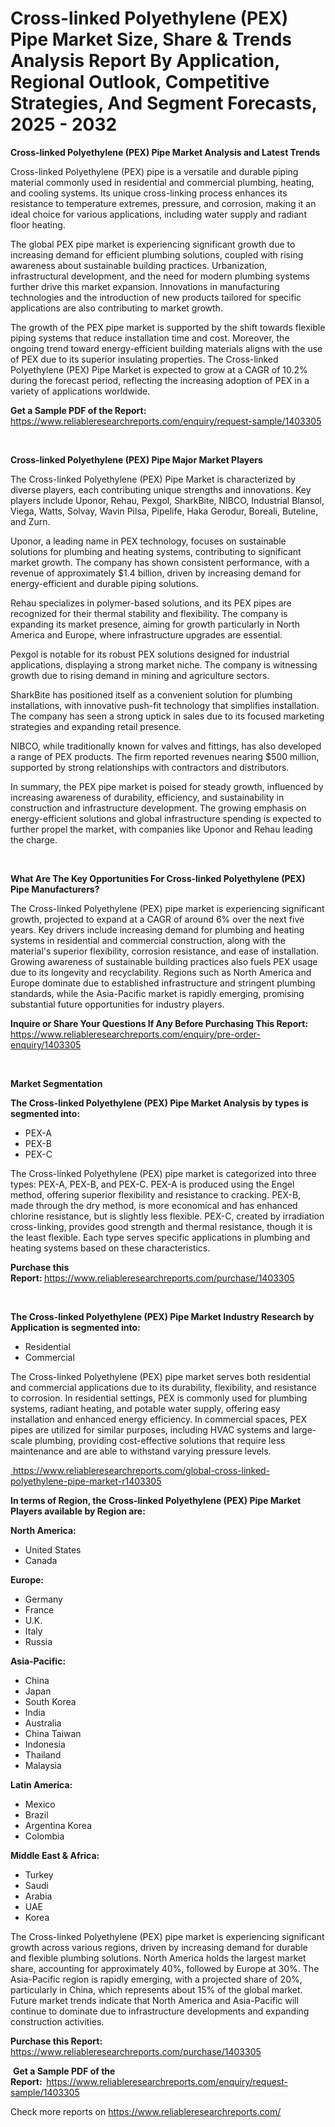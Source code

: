 <p><h1>Cross-linked Polyethylene (PEX) Pipe Market Size, Share & Trends Analysis Report By Application, Regional Outlook, Competitive Strategies, And Segment Forecasts, 2025 - 2032</h1></p><p><strong>Cross-linked Polyethylene (PEX) Pipe Market Analysis and Latest Trends</strong></p>
<p><p>Cross-linked Polyethylene (PEX) pipe is a versatile and durable piping material commonly used in residential and commercial plumbing, heating, and cooling systems. Its unique cross-linking process enhances its resistance to temperature extremes, pressure, and corrosion, making it an ideal choice for various applications, including water supply and radiant floor heating.</p><p>The global PEX pipe market is experiencing significant growth due to increasing demand for efficient plumbing solutions, coupled with rising awareness about sustainable building practices. Urbanization, infrastructural development, and the need for modern plumbing systems further drive this market expansion. Innovations in manufacturing technologies and the introduction of new products tailored for specific applications are also contributing to market growth.</p><p>The growth of the PEX pipe market is supported by the shift towards flexible piping systems that reduce installation time and cost. Moreover, the ongoing trend toward energy-efficient building materials aligns with the use of PEX due to its superior insulating properties. The Cross-linked Polyethylene (PEX) Pipe Market is expected to grow at a CAGR of 10.2% during the forecast period, reflecting the increasing adoption of PEX in a variety of applications worldwide.</p></p>
<p><strong>Get a Sample PDF of the Report:&nbsp;</strong> <a href="https://www.reliableresearchreports.com/enquiry/request-sample/1403305?utm_campaign=2629&utm_medium=2&utm_source=Github&utm_content=ia&utm_term=28032025&utm_id=cross-linked-polyethylene-pex-pipe">https://www.reliableresearchreports.com/enquiry/request-sample/1403305</a></p>
<p>&nbsp;</p>
<p><strong>Cross-linked Polyethylene (PEX) Pipe Major Market Players</strong></p>
<p><p>The Cross-linked Polyethylene (PEX) Pipe Market is characterized by diverse players, each contributing unique strengths and innovations. Key players include Uponor, Rehau, Pexgol, SharkBite, NIBCO, Industrial Blansol, Viega, Watts, Solvay, Wavin Pilsa, Pipelife, Haka Gerodur, Boreali, Buteline, and Zurn.</p><p>Uponor, a leading name in PEX technology, focuses on sustainable solutions for plumbing and heating systems, contributing to significant market growth. The company has shown consistent performance, with a revenue of approximately $1.4 billion, driven by increasing demand for energy-efficient and durable piping solutions.</p><p>Rehau specializes in polymer-based solutions, and its PEX pipes are recognized for their thermal stability and flexibility. The company is expanding its market presence, aiming for growth particularly in North America and Europe, where infrastructure upgrades are essential.</p><p>Pexgol is notable for its robust PEX solutions designed for industrial applications, displaying a strong market niche. The company is witnessing growth due to rising demand in mining and agriculture sectors. </p><p>SharkBite has positioned itself as a convenient solution for plumbing installations, with innovative push-fit technology that simplifies installation. The company has seen a strong uptick in sales due to its focused marketing strategies and expanding retail presence.</p><p>NIBCO, while traditionally known for valves and fittings, has also developed a range of PEX products. The firm reported revenues nearing $500 million, supported by strong relationships with contractors and distributors.</p><p>In summary, the PEX pipe market is poised for steady growth, influenced by increasing awareness of durability, efficiency, and sustainability in construction and infrastructure development. The growing emphasis on energy-efficient solutions and global infrastructure spending is expected to further propel the market, with companies like Uponor and Rehau leading the charge.</p></p>
<p>&nbsp;</p>
<p><strong>What Are The Key Opportunities For Cross-linked Polyethylene (PEX) Pipe Manufacturers?</strong></p>
<p><p>The Cross-linked Polyethylene (PEX) pipe market is experiencing significant growth, projected to expand at a CAGR of around 6% over the next five years. Key drivers include increasing demand for plumbing and heating systems in residential and commercial construction, along with the material's superior flexibility, corrosion resistance, and ease of installation. Growing awareness of sustainable building practices also fuels PEX usage due to its longevity and recyclability. Regions such as North America and Europe dominate due to established infrastructure and stringent plumbing standards, while the Asia-Pacific market is rapidly emerging, promising substantial future opportunities for industry players.</p></p>
<p><strong>Inquire or Share Your Questions If Any Before Purchasing This Report:</strong> <a href="https://www.reliableresearchreports.com/enquiry/pre-order-enquiry/1403305?utm_campaign=2629&utm_medium=2&utm_source=Github&utm_content=ia&utm_term=28032025&utm_id=cross-linked-polyethylene-pex-pipe">https://www.reliableresearchreports.com/enquiry/pre-order-enquiry/1403305</a></p>
<p>&nbsp;</p>
<p><strong>Market Segmentation</strong></p>
<p><strong>The Cross-linked Polyethylene (PEX) Pipe Market Analysis by types is segmented into:</strong></p>
<p><ul><li>PEX-A</li><li>PEX-B</li><li>PEX-C</li></ul></p>
<p><p>The Cross-linked Polyethylene (PEX) pipe market is categorized into three types: PEX-A, PEX-B, and PEX-C. PEX-A is produced using the Engel method, offering superior flexibility and resistance to cracking. PEX-B, made through the dry method, is more economical and has enhanced chlorine resistance, but is slightly less flexible. PEX-C, created by irradiation cross-linking, provides good strength and thermal resistance, though it is the least flexible. Each type serves specific applications in plumbing and heating systems based on these characteristics.</p></p>
<p><strong>Purchase this Report:&nbsp;</strong><a href="https://www.reliableresearchreports.com/purchase/1403305?utm_campaign=2629&utm_medium=2&utm_source=Github&utm_content=ia&utm_term=28032025&utm_id=cross-linked-polyethylene-pex-pipe">https://www.reliableresearchreports.com/purchase/1403305</a></p>
<p>&nbsp;</p>
<p><strong>The Cross-linked Polyethylene (PEX) Pipe Market Industry Research by Application is segmented into:</strong></p>
<p><ul><li>Residential</li><li>Commercial</li></ul></p>
<p><p>The Cross-linked Polyethylene (PEX) pipe market serves both residential and commercial applications due to its durability, flexibility, and resistance to corrosion. In residential settings, PEX is commonly used for plumbing systems, radiant heating, and potable water supply, offering easy installation and enhanced energy efficiency. In commercial spaces, PEX pipes are utilized for similar purposes, including HVAC systems and large-scale plumbing, providing cost-effective solutions that require less maintenance and are able to withstand varying pressure levels.</p></p>
<p><a href="https://www.reliableresearchreports.com/global-cross-linked-polyethylene-pipe-market-r1403305?utm_campaign=2629&utm_medium=2&utm_source=Github&utm_content=ia&utm_term=28032025&utm_id=cross-linked-polyethylene-pex-pipe">&nbsp;https://www.reliableresearchreports.com/global-cross-linked-polyethylene-pipe-market-r1403305</a></p>
<p><strong>In terms of Region, the Cross-linked Polyethylene (PEX) Pipe Market Players available by Region are:</strong></p>
<p>
    <p> <strong> North America: </strong>
        <ul>
            <li>United States</li>
            <li>Canada</li>
        </ul>
        </p> 
    <p> <strong> Europe: </strong>
        <ul>
            <li>Germany</li>
            <li>France</li>
            <li>U.K.</li>
            <li>Italy</li>
            <li>Russia</li>
        </ul>
        </p> 
    <p> <strong> Asia-Pacific: </strong>
        <ul>
            <li>China</li>
            <li>Japan</li>
            <li>South Korea</li>
            <li>India</li>
            <li>Australia</li>
            <li>China Taiwan</li>
            <li>Indonesia</li>
            <li>Thailand</li>
            <li>Malaysia</li>
        </ul>
        </p> 
    <p> <strong> Latin America: </strong>
        <ul>
            <li>Mexico</li>
            <li>Brazil</li>
            <li>Argentina Korea</li>
            <li>Colombia</li>
        </ul>
        </p> 
    <p> <strong> Middle East & Africa: </strong>
        <ul>
            <li>Turkey</li>
            <li>Saudi</li>
            <li>Arabia</li>
            <li>UAE</li>
            <li>Korea</li>
        </ul>
    </p>
    </p>
<p><p>The Cross-linked Polyethylene (PEX) pipe market is experiencing significant growth across various regions, driven by increasing demand for durable and flexible plumbing solutions. North America holds the largest market share, accounting for approximately 40%, followed by Europe at 30%. The Asia-Pacific region is rapidly emerging, with a projected share of 20%, particularly in China, which represents about 15% of the global market. Future market trends indicate that North America and Asia-Pacific will continue to dominate due to infrastructure developments and expanding construction activities.</p></p>
<p><strong>Purchase this Report: </strong><a href="https://www.reliableresearchreports.com/purchase/1403305?utm_campaign=2629&utm_medium=2&utm_source=Github&utm_content=ia&utm_term=28032025&utm_id=cross-linked-polyethylene-pex-pipe">https://www.reliableresearchreports.com/purchase/1403305</a></p>
<p>&nbsp;<strong>Get a Sample PDF of the Report:&nbsp;&nbsp;</strong><a href="https://www.reliableresearchreports.com/enquiry/request-sample/1403305?utm_campaign=2629&utm_medium=2&utm_source=Github&utm_content=ia&utm_term=28032025&utm_id=cross-linked-polyethylene-pex-pipe">https://www.reliableresearchreports.com/enquiry/request-sample/1403305</a></p>
<p><strong></strong></p>
<p>Check more reports on <a href="https://www.reliableresearchreports.com/?utm_campaign=2629&utm_medium=2&utm_source=Github&utm_content=ia&utm_term=28032025&utm_id=cross-linked-polyethylene-pex-pipe">https://www.reliableresearchreports.com/</a></p>